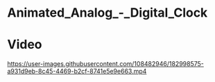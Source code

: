 # Animated_Analog_-_Digital_Clock

# Video

https://user-images.githubusercontent.com/108482946/182998575-a931d9eb-8c45-4469-b2cf-8741e5e9e663.mp4
